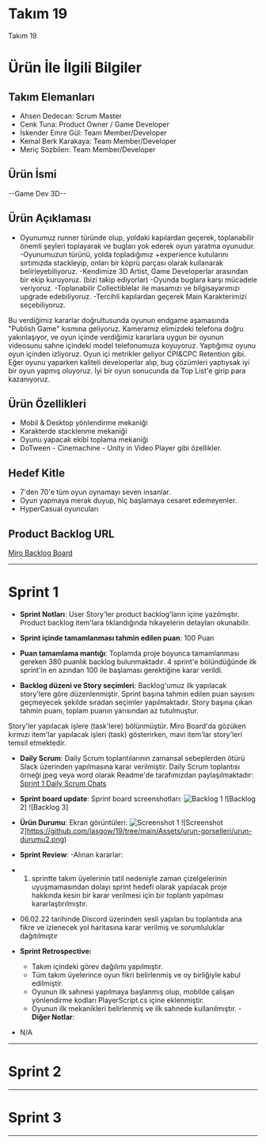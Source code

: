 # **Takım 19**

Takım 19

# Ürün İle İlgili Bilgiler

## Takım Elemanları

- Ahsen Dedecan: Scrum Master
- Cenk Tuna: Product Owner / Game Developer
- İskender Emre Gül: Team Member/Developer
- Kemal Berk Karakaya: Team Member/Developer
- Meriç Sözbilen: Team Member/Developer

## Ürün İsmi

--Game Dev 3D--

## Ürün Açıklaması

- Oyunumuz runner türünde olup, yoldaki kapılardan geçerek, toplanabilir önemli şeyleri toplayarak ve bugları yok ederek oyun yaratma oyunudur.
-Oyunumuzun türünü, yolda topladığımız +experience kutularını sırtımızda stackleyip, onları bir köprü parçası olarak kullanarak belirleyebiliyoruz.
-Kendimize 3D Artist, Game Developerlar arasından bir ekip kuruyoruz. (bizi takip ediyorlar)
-Oyunda buglara karşı mücadele veriyoruz.
-Toplanabilir Collectiblelar ile masamızı ve bilgisayarımızı upgrade edebiliyoruz.
-Tercihli kapılardan geçerek Main Karakterimizi seçebiliyoruz.

Bu verdiğimiz kararlar doğrultusunda oyunun endgame aşamasında "Publish Game" kısmına geliyoruz.
Kameramız elimizdeki telefona doğru yakınlaşıyor, ve oyun içinde verdiğimiz kararlara uygun bir oyunun videosunu sahne içindeki model telefonumuza koyuyoruz. 
Yaptığımız oyunu oyun içinden izliyoruz. Oyun içi metrikler geliyor CPI&CPC Retention gibi.
Eğer oyunu yaparken kaliteli developerlar alıp, bug çözümleri yaptıysak iyi bir oyun yapmış oluyoruz. İyi bir oyun sonucunda da Top List'e girip para kazanıyoruz.

## Ürün Özellikleri

- Mobil & Desktop yönlendirme mekaniği
- Karakterde stacklenme mekaniği
- Oyunu yapacak ekibi toplama mekaniği
- DoTween - Cinemachine - Unity in Video Player gibi özellikler.

## Hedef Kitle

- 7'den 70'e tüm oyun oynamayı seven insanlar.
- Oyun yapmaya merak duyup, hiç başlamaya cesaret edemeyenler.
- HyperCasual oyuncuları

## Product Backlog URL

[Miro Backlog Board](https://miro.com/app/board/uXjVO2yJuP4=/)

---

# Sprint 1

- **Sprint Notları**: User Story'ler product backlog'ların içine yazılmıştır. Product backlog item'lara tıklandığında hikayelerin detayları okunabilir.

- **Sprint içinde tamamlanması tahmin edilen puan**: 100 Puan

- **Puan tamamlama mantığı**: Toplamda proje boyunca tamamlanması gereken 380 puanlık backlog bulunmaktadır. 4 sprint'e bölündüğünde ilk sprint'in en azından 100 ile başlaması gerektiğine karar verildi.

- **Backlog düzeni ve Story seçimleri**: Backlog'umuz ilk yapılacak story'lere göre düzenlenmiştir. Sprint başına tahmin edilen puan sayısını geçmeyecek şekilde sıradan seçimler yapılmaktadır. Story başına çıkan tahmin puanı, toplam puanın yarısından az tutulmuştur. 

Story'ler yapılacak işlere (task'lere) bölünmüştür. Miro Board'da gözüken kırmızı item'lar yapılacak işleri (task) gösterirken, mavi item'lar story'leri temsil etmektedir.

- **Daily Scrum**: Daily Scrum toplantılarının zamansal sebeplerden ötürü Slack üzerinden yapılmasına karar verilmiştir. Daily Scrum toplantısı örneği jpeg veya word olarak Readme'de tarafımızdan paylaşılmaktadır: [Sprint 1 Daily Scrum Chats](https://github.com/OyunveUygulamaAkademisi/BootcampScrumTemplate/blob/main/ProjectManagement/Sprint1Documents/DailyScrumMeetingNotesSprint1.docx?raw=true)

- **Sprint board update**: Sprint board screenshotları: 
![Backlog 1](https://github.com/lasgow/19/tree/main/Assets/urun-gorselleri/urundurumu1.png) 
![Backlog 2]
![Backlog 3]

- **Ürün Durumu**: Ekran görüntüleri:
  ![Screenshot 1](https://github.com/lasgow/19/tree/main/Assets/urun-gorselleri/urundurumu1.png)
  ![Screenshot 2]https://github.com/lasgow/19/tree/main/Assets/urun-gorselleri/urun-durumu2.png)

- **Sprint Review**: 
-Alınan kararlar: 
- 1. sprintte takım üyelerinin tatil nedeniyle zaman çizelgelerinin uyuşmamasından dolayı sprint hedefi olarak yapılacak proje hakkında kesin bir karar verilmesi için bir toplantı yapılması kararlaştırılmıştır.
- 06.02.22 tarihinde Discord üzerinden sesli yapılan bu toplantıda ana fikre ve izlenecek yol haritasına karar verilmiş ve sorumluluklar dağıtılmıştır
- **Sprint Retrospective:**
  - Takım içindeki görev dağılımı yapılmıştır.
  - Tüm takım üyelerince oyun fikri belirlenmiş ve oy birliğiyle kabul edilmiştir.
  - Oyunun ilk sahnesi yapılmaya başlanmış olup, mobilde çalışan yönlendirme kodları PlayerScript.cs içine eklenmiştir.
  - Oyunun ilk mekanikleri belirlenmiş ve ilk sahnede kullanılmıştır.
-**Diğer Notlar**:
- N/A

---

# Sprint 2


---

# Sprint 3

---
